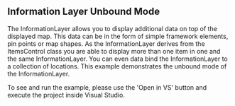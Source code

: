 ## Information Layer Unbound Mode
The InformationLayer allows you to display additional data on top of the displayed map. This data can be in the form of simple framework elements, pin points or map shapes. As the InformationLayer derives from the ItemsControl class you are able to display more than one item in one and the same InformationLayer. You can even data bind the InformationLayer to a collection of locations. This example demonstrates the unbound mode of the InformationLayer.

To see and run the example, please use the 'Open in VS' button and execute the project inside Visual Studio.

[//]: <keywords:Ellipse, MapLayer, BaseZoomLevel, Location, ZoomRange>